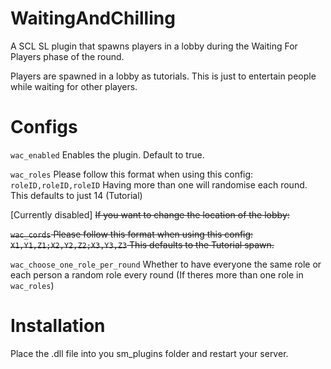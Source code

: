 # WaitingAndChilling
A SCL SL plugin that spawns players in a lobby during the Waiting For Players phase of the round.

Players are spawned in a lobby as tutorials. This is just to entertain people while waiting for other players.

# Configs

`wac_enabled` Enables the plugin. Default to true.

`wac_roles` Please follow this format when using this config: `roleID,roleID,roleID` Having more than one will randomise each round. This defaults to just 14 (Tutorial)

[Currently disabled] ~~If you want to change the location of the lobby:~~ 

~~`wac_cords` Please follow this format when using this config: `X1,Y1,Z1;X2,Y2,Z2;X3,Y3,Z3` This defaults to the Tutorial spawn.~~

`wac_choose_one_role_per_round` Whether to have everyone the same role or each person a random role every round (If theres more than one role in `wac_roles`)

# Installation

Place the .dll file into you sm_plugins folder and restart your server.
